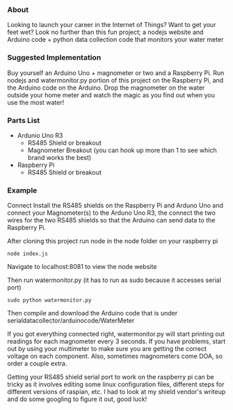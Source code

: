 ### About
Looking to launch your career in the Internet of Things?  Want to get your feet wet?  Look no further than this fun project; a nodejs website and Arduino code + python data collection code that monitors your water meter    

### Suggested Implementation
Buy yourself an Arduino Uno + magnometer or two and a Raspberry Pi.  Run nodejs and watermonitor.py portion of this project on the Raspberry Pi, and the Arduino code on the Arduino.  Drop the magnometer on the water outside your home meter and watch the magic as you find out when you use the most water!

### Parts List
- Ardunio Uno R3
  - RS485 Shield or breakout
  - Magnometer Breakout (you can hook up more than 1 to see which brand works the best)
- Raspberry Pi
  - RS485 Shield or breakout

### Example
Connect Install the RS485 shields on the Raspberry Pi and Arduno Uno and connect your Magnometer(s) to the Arduno Uno R3, the connect the two wires for the two RS485 shields so that the Arduino can send data to the Raspberry Pi.

After cloning this project run node in the node folder on your raspberry pi

``
node index.js
``

Navigate to localhost:8081 to view the node website

Then run watermonitor.py  (it has to run as sudo because it accesses serial port)

``
sudo python watermonitor.py
``

Then compile and download the Arduino code that is under serialdatacollector/arduinocode/WaterMeter

If you got everything connected right, watermonitor.py will start printing out readings for each magnometer every 3 seconds.  If you have problems, start out by using your multimeter to make sure you are getting the correct voltage on each component.  Also, sometimes magnometers come DOA, so order a couple extra.

Getting your RS485 shield serial port to work on the raspberry pi can be tricky as it involves editing some linux configuration files, different steps for different versions of raspian, etc.  I had to look at my shield vendor's writeup and do some googling to figure it out, good luck!